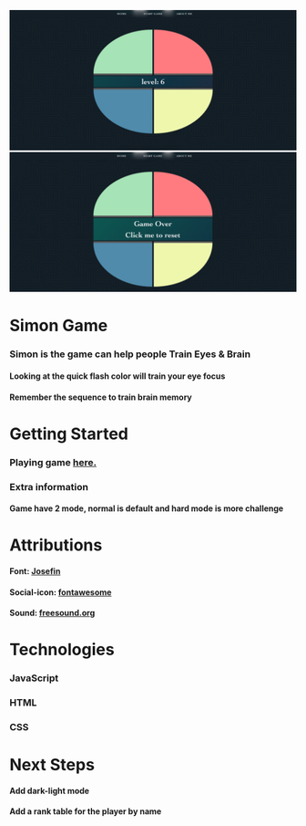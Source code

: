 ![Alt text](assets/img/level.png)
![Alt text](assets/img/game-over.png)

# Simon Game

### Simon is the game can help people Train Eyes & Brain

#### Looking at the quick flash color will train your eye focus

#### Remember the sequence to train brain memory

#

# Getting Started

### Playing game [here.](https://tuanng-simon.netlify.app/)

### Extra information

#### Game have 2 mode, normal is default and hard mode is more challenge

#

# Attributions

#### Font: [Josefin](https://fonts.google.com/specimen/Josefin+Sans?query=Josefin)

#### Social-icon: [fontawesome](https://fontawesome.com/)

#### Sound: [freesound.org](https://freesound.org/)

# Technologies

### JavaScript

### HTML

### CSS

#

# Next Steps

#### Add dark-light mode

#### Add a rank table for the player by name
